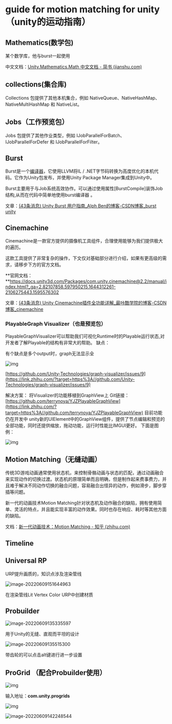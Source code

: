 # guide for motion matching for unity（unity的运动指南）

## Mathematics(数学包)

某个数学库，他与burst一起使用

中文文档：[Unity.Mathematics.Math 中文文档 - 简书 (jianshu.com)](https://www.jianshu.com/p/43063c5dd510)

## collections(集合库)

Collections 包提供了其他本机集合，例如 NativeQueue、NativeHashMap、NativeMultiHashMap 和 NativeList。

## Jobs（工作预览包）

Jobs 包提供了其他作业类型，例如 IJobParallelForBatch、IJobParallelForDefer 和 IJobParallelForFilter。

## Burst

Burst是一个[编译器](https://so.csdn.net/so/search?q=编译器&spm=1001.2101.3001.7020)，它使用LLVM将IL / .NET字节码转换为高度优化的本机代码。它作为Unity包发布，并使用Unity Package Manager集成到Unity中。

Burst主要用于与Job系统高效协作。可以通过使用属性[BurstCompile]装饰Job结构,从而在代码中简单地使用burst编译器 。

文章：[(43条消息) Unity Burst 用户指南_Alph Ben的博客-CSDN博客_burst unity](https://blog.csdn.net/alph258/article/details/83997917)

## Cinemachine

Cinemachine是一款官方提供的摄像机工具组件，合理使用能够为我们提供极大的遍历。

这款工具提供了非常复杂的操作，下文仅对基础部分进行介绍，如果有更高级的需求，请移步下方的官方文档。

**官网文档：**https://docs.unity3d.com/Packages/com.unity.cinemachine@2.2/manual/index.html?_ga=2.82107858.597950215.1644312261-2106275443.1595576302

文章：[(43条消息) Unity Cinemachine插件全功能详解_最咔酷学院的博客-CSDN博客_cinemachine](https://blog.csdn.net/tanyu159/article/details/88608559)

### PlayableGraph Visualizer（也是预览包）

PlayableGraphVisualizer可以帮助我们可视化Runtime时的Playable运行状态,对开发者了解Playable的结构有非常大的帮助。
缺点：

有个缺点是多个output时，graph无法显示全

![img](https://pic3.zhimg.com/80/v2-eff67fbdda4a613a5c9db34aedb1b16a_720w.jpg)


[https://github.com/Unity-Technologies/graph-visualizer/issues/9](https://link.zhihu.com/?target=https%3A//github.com/Unity-Technologies/graph-visualizer/issues/9)

解决方案：
将Visualizer的功能移植到GraphView上
Git链接：[https://github.com/terrynoya/YJZPlayableGraphView](https://link.zhihu.com/?target=https%3A//github.com/terrynoya/YJZPlayableGraphView)
目前功能仍在开发中
unity新的UIElement中的GraphView组件，提供了节点编辑和预览的全部功能，同时还提供缩放，拖动功能，运行时性能比IMGUI更好。
下面是图例：

![img](https://pic3.zhimg.com/80/v2-cc2c617a567bb93c611f291fd37b4eca_720w.jpg)

## Motion Matching（无缝动画）

传统3D游戏动画通常使用状态机，来控制骨骼动画与状态的匹配，通过动画融合来实现动作的切换过渡。状态机的原理简单而且明确，但是制作起来费事费力，并且难于解决不同动作切换的融合问题，容易融合出怪异的动作，例如滑步，脚步穿插等问题。

新一代的动画技术Motion Matching针对状态机及动作融合的缺陷，拥有使用简单、灵活的特点，并且能实现丰富的动作效果。同时也存在响应、耗时等其他方面的缺陷。

文档：[新一代动画技术：Motion Matching - 知乎 (zhihu.com)](https://zhuanlan.zhihu.com/p/468756512)

## **Timeline**

## Universal RP

URP提升画质的，知识点涉及渲染管线

![image-20220609151644963](C:\Users\33225\AppData\Roaming\Typora\typora-user-images\image-20220609151644963.png)

在渲染管线Lit Vertex Color URP中创建材质

## Probuilder

![image-20220609135335597](C:\Users\33225\AppData\Roaming\Typora\typora-user-images\image-20220609135335597.png)

用于Unity的无缝、直观而平坦的设计

![image-20220609135515300](C:\Users\33225\AppData\Roaming\Typora\typora-user-images\image-20220609135515300.png)

带齿轮的可以点击alt键进行进一步设置

## ProGrid （配合Probuilder使用）

![img](https://connect-cn-cdn-public-prd.unitychina.cn/h1/20210529/ask/images/ee4ef6a9-e07c-4cf9-920d-6a6350732d99_image.png)

输入地址：**com.unity.progrids**

![img](https://connect-cn-cdn-public-prd.unitychina.cn/h1/20210529/ask/images/26a05517-ee67-416a-8148-498a77b34a0a_image.png)

![image-20220609142248544](C:\Users\33225\AppData\Roaming\Typora\typora-user-images\image-20220609142248544.png)

